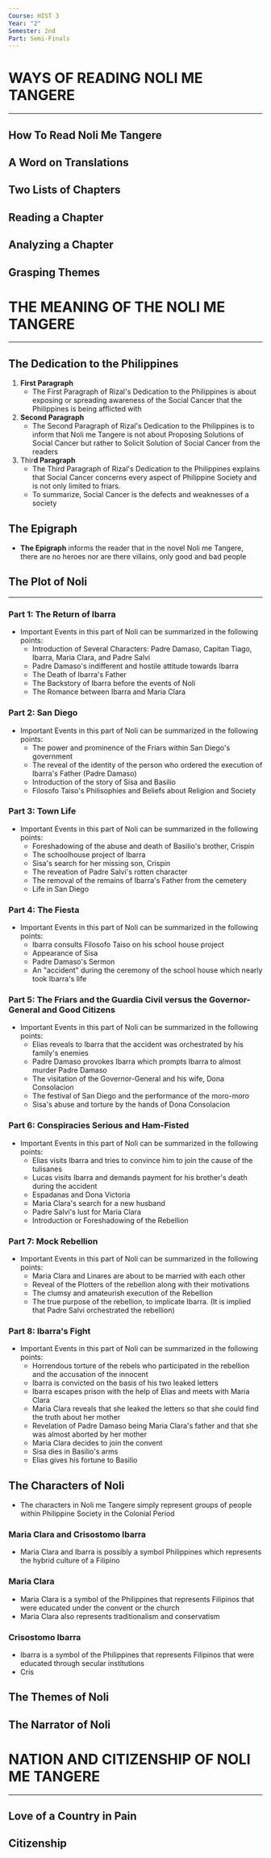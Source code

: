 ```yaml
---
Course: HIST 3
Year: "2"
Semester: 2nd
Part: Semi-Finals
---
```

# WAYS OF READING NOLI ME TANGERE
---
## How To Read Noli Me Tangere
## A Word on Translations
## Two Lists of Chapters
## Reading a Chapter
## Analyzing a Chapter
## Grasping Themes

# THE MEANING OF THE NOLI ME TANGERE
---
## The Dedication to the Philippines
1. **First Paragraph**
	- The First Paragraph of Rizal's Dedication to the Philippines is about exposing or spreading awareness of the Social Cancer that the Philippines is being afflicted with
2. **Second Paragraph**
	- The Second Paragraph of Rizal's Dedication to the Philippines is to inform that Noli me Tangere is not about Proposing Solutions of Social Cancer but rather to Solicit Solution of Social Cancer from the readers
3. Thir**d Paragraph**
	- The Third Paragraph of Rizal's Dedication to the Philippines explains that Social Cancer concerns every aspect of Philippine Society and is not only limited to friars.
	- To summarize, Social Cancer is the defects and weaknesses of a society
## The Epigraph
- **The Epigraph** informs the reader that in the novel Noli me Tangere, there are no heroes nor are there villains, only good and bad people
## The Plot of Noli
---
### Part 1: The Return of Ibarra
- Important Events in this part of Noli can be summarized in the following points:
	- Introduction of Several Characters: Padre Damaso, Capitan Tiago, Ibarra, Maria Clara, and Padre Salvi
	- Padre Damaso's indifferent and hostile attitude towards Ibarra
	- The Death of Ibarra's Father
	- The Backstory of Ibarra before the events of Noli
	- The Romance between Ibarra and Maria Clara
### Part 2: San Diego
- Important Events in this part of Noli can be summarized in the following points:
	- The power and prominence of the Friars within San Diego's government
	- The reveal of the identity of the person who ordered the execution of Ibarra's Father (Padre Damaso)
	- Introduction of the story of Sisa and Basilio
	- Filosofo Taiso's Philisophies and Beliefs about Religion and Society
### Part 3: Town Life
- Important Events in this part of Noli can be summarized in the following points:
	- Foreshadowing of the abuse and death of Basilio's brother, Crispin
	- The schoolhouse project of Ibarra
	- Sisa's search for her missing son, Crispin
	- The reveation of Padre Salvi's rotten character
	- The removal of the remains of Ibarra's Father from the cemetery
	- Life in San Diego
### Part 4: The Fiesta
- Important Events in this part of Noli can be summarized in the following points:
	- Ibarra consults Filosofo Taiso on his school house project
	- Appearance of Sisa
	- Padre Damaso's Sermon
	- An "accident" during the ceremony of the school house which nearly took Ibarra's life 
### Part 5: The Friars and the Guardia Civil versus the Governor-General and Good Citizens
- Important Events in this part of Noli can be summarized in the following points:
	- Elias reveals to Ibarra that the accident was orchestrated by his family's enemies
	- Padre Damaso provokes Ibarra which prompts Ibarra to almost murder Padre Damaso
	- The visitation of the Governor-General and his wife, Dona Consolacion
	- The festival of San Diego and the performance of the moro-moro
	- Sisa's abuse and torture by the hands of Dona Consolacion
### Part 6: Conspiracies Serious and Ham-Fisted
- Important Events in this part of Noli can be summarized in the following points:
	- Elias visits Ibarra and tries to convince him to join the cause of the tulisanes
	- Lucas visits Ibarra and demands payment for his brother's death during the accident
	- Espadanas and Dona Victoria
	- Maria Clara's search for a new husband
	- Padre Salvi's lust for Maria Clara
	- Introduction or Foreshadowing of the Rebellion
### Part 7: Mock Rebellion
- Important Events in this part of Noli can be summarized in the following points:
	- Maria Clara and Linares are about to be married with each other
	- Reveal of the Plotters of the rebellion along with their motivations
	- The clumsy and amateurish execution of the Rebellion
	- The true purpose of the rebellion, to implicate Ibarra. (It is implied that Padre Salvi orchestrated the rebellion)
### Part 8: Ibarra's Fight
- Important Events in this part of Noli can be summarized in the following points:
	- Horrendous torture of the rebels who participated in the rebellion and the accusation of the innocent
	- Ibarra is convicted on the basis of his two leaked letters
	- Ibarra escapes prison with the help of Elias and meets with Maria Clara
	- Maria Clara reveals that she leaked the letters so that she could find the truth about her mother
	- Revelation of Padre Damaso being Maria Clara's father and that she was almost aborted by her mother
	- Maria Clara decides to join the convent
	- Sisa dies in Basilio's arms
	- Elias gives his fortune to Basilio

## The Characters of Noli
- The characters in Noli me Tangere simply represent groups of people within Philippine Society in the Colonial Period
### Maria Clara and Crisostomo Ibarra
- Maria Clara and Ibarra is possibly a symbol Philippines which represents the hybrid culture of a Filipino
### Maria Clara
- Maria Clara is a symbol of the Philippines that represents Filipinos that were educated under the convent or the church
- Maria Clara also represents traditionalism and conservatism
### Crisostomo Ibarra
- Ibarra is a symbol of the Philippines that represents Filipinos that were educated through secular institutions
- Cris
## The Themes of Noli
## The Narrator of Noli

# NATION AND CITIZENSHIP OF NOLI ME TANGERE
---
## Love of a Country in Pain
## Citizenship
